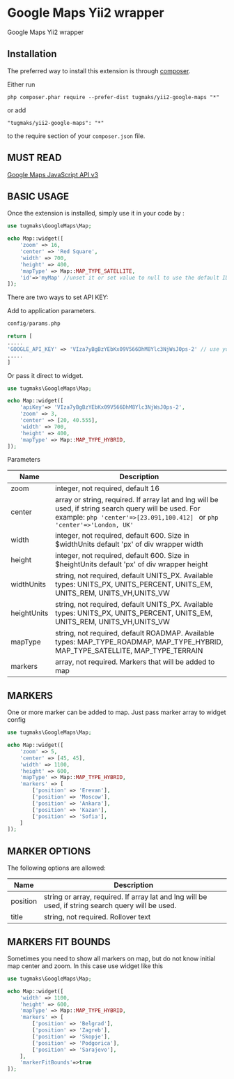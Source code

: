 Google Maps Yii2 wrapper
========================
Google Maps Yii2 wrapper

Installation
------------

The preferred way to install this extension is through [composer](http://getcomposer.org/download/).

Either run

```
php composer.phar require --prefer-dist tugmaks/yii2-google-maps "*"
```

or add

```
"tugmaks/yii2-google-maps": "*"
```

to the require section of your `composer.json` file.


MUST READ
-----
[Google Maps JavaScript API v3](https://developers.google.com/maps/documentation/javascript/reference)

BASIC USAGE
-----
Once the extension is installed, simply use it in your code by  :

```php
use tugmaks\GoogleMaps\Map;

echo Map::widget([
    'zoom' => 16,
    'center' => 'Red Square',
    'width' => 700,
    'height' => 400,
    'mapType' => Map::MAP_TYPE_SATELLITE,
    'id'=>'myMap' //unset it or set value to null to use the default ID 'map_canvas'
]);
```

There are two ways to set API KEY:

Add to application parameters.
```php
config/params.php

return [
.....
'GOOGLE_API_KEY' => 'VIza7yBgBzYEbKx09V566DhM8Ylc3NjWsJ0ps-2' // use your own api key
.....
]
```
Or pass it direct to widget. 

```php
use tugmaks\GoogleMaps\Map;

echo Map::widget([
    'apiKey'=> 'VIza7yBgBzYEbKx09V566DhM8Ylc3NjWsJ0ps-2',
    'zoom' => 3,
    'center' => [20, 40.555],
    'width' => 700,
    'height' => 400,
    'mapType' => Map::MAP_TYPE_HYBRID,
]);
```

Parameters

| Name  | Description |
| ------------- | ------------- |
| zoom  | integer, not required, default 16 |
| center  | array or string, required. If array lat and lng will be used, if string search query will be used. For example: ```php 'center'=>[23.091,100.412] ``` or ```php 'center'=>'London, UK' ``` |
| width | integer, not required, default 600. Size in $widthUnits  default 'px' of div wrapper width |
| height | integer, not required, default 600. Size in $heightUnits default 'px' of div wrapper height |
| widthUnits | string, not required, default UNITS_PX. Available types: UNITS_PX, UNITS_PERCENT, UNITS_EM, UNITS_REM, UNITS_VH,UNITS_VW  |
| heightUnits | string, not required, default UNITS_PX. Available types: UNITS_PX, UNITS_PERCENT, UNITS_EM, UNITS_REM, UNITS_VH,UNITS_VW  |
| mapType | string, not required, default ROADMAP. Available types: MAP_TYPE_ROADMAP, MAP_TYPE_HYBRID, MAP_TYPE_SATELLITE, MAP_TYPE_TERRAIN |
| markers | array, not required. Markers that will be added to map|

MARKERS
-----

One or more marker can be added to map. Just pass marker array to widget config

```php
use tugmaks\GoogleMaps\Map;

echo Map::widget([
    'zoom' => 5,
    'center' => [45, 45],
    'width' => 1100,
    'height' => 600,
    'mapType' => Map::MAP_TYPE_HYBRID,
    'markers' => [
        ['position' => 'Erevan'],
        ['position' => 'Moscow'],
        ['position' => 'Ankara'],
        ['position' => 'Kazan'],
        ['position' => 'Sofia'],
    ]
]);
````

MARKER OPTIONS
-----

The following options are allowed: 

| Name  | Description |
| ------------- | ------------- |
| position  | string or array, required. If array lat and lng will be used, if string search query will be used. |
| title  | string, not required. Rollover text |

MARKERS FIT BOUNDS
-----

Sometimes you need to show all markers on map, but do not know initial map center and zoom. In this case use widget like this

```php
use tugmaks\GoogleMaps\Map;

echo Map::widget([
    'width' => 1100,
    'height' => 600,
    'mapType' => Map::MAP_TYPE_HYBRID,
    'markers' => [
        ['position' => 'Belgrad'],
        ['position' => 'Zagreb'],
        ['position' => 'Skopje'],
        ['position' => 'Podgorica'],
        ['position' => 'Sarajevo'],
    ],
    'markerFitBounds'=>true
]);
